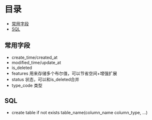# 目录

- [常用字段](#常用字段)
- [SQL](#SQL)


## 常用字段

- create_time/created_at
- modified_time/update_at
- is_deleted
- features 用来存储多个布尔值，可以节省空间+增强扩展
- status 状态，可以和is_deleted合并
- type_code 类型

## SQL

- create table if not exists table_name(column_name column_type, ...)